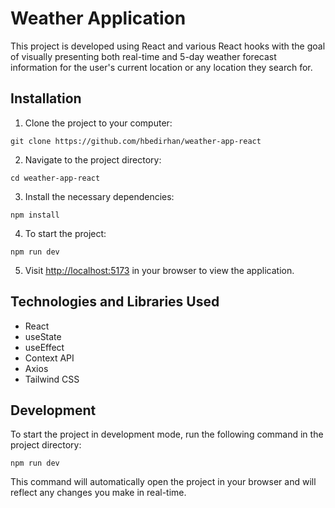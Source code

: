# Weather Application
This project is developed using React and various React hooks with the goal of visually presenting both real-time and 5-day weather forecast information for the user's current location or any location they search for.

## Installation
1. Clone the project to your computer:
```
git clone https://github.com/hbedirhan/weather-app-react
```
2. Navigate to the project directory:
```
cd weather-app-react
```
3. Install the necessary dependencies:
```
npm install
```
4. To start the project:
```    
npm run dev
```
5. Visit [http://localhost:5173](http://localhost:5173) in your browser to view the application.
## Technologies and Libraries Used

* React
* useState
* useEffect
* Context API
* Axios
* Tailwind CSS

## Development

To start the project in development mode, run the following command in the project directory:
```
npm run dev
```
This command will automatically open the project in your browser and will reflect any changes you make in real-time.